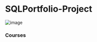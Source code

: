 # SQLPortfolio-Project

![image](https://user-images.githubusercontent.com/112087783/229279280-56908bd6-c776-4493-bd69-bc72730bfeb0.png) 
### Courses
